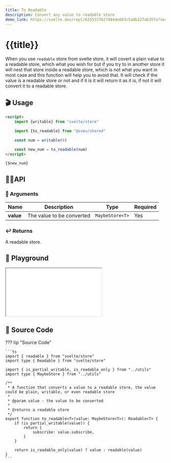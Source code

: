 ```yaml
---
title: To Readable
description: Convert any value to readable store
demo_link: https://svelte.dev/repl/6355337627484de683c5a0b227ab35fa?version=3.55.1
---
```


# {{title}}

When you use `readable` store from svelte store, it will covert a plain value to a readable store, which what you wish for but if you try to in another store it will nest that store inside a readable store, which is not what you want in most case and this function will help you to avoid that. It will check if the value is a readable store or not and if it is it will return it as it is, if not it will convert it to a readable store.

## 🎬 Usage

```html
<script>
    import {writable} from "svelte/store"

    import {to_readable} from "@sveu/shared"

    const num = writable(0)

    const new_num = to_readable(num)
</script>

{$new_num}
```

## 👩‍💻API

### 👻 Arguments

| Name                | Description                          | Type                          | Required |
| ------------------- | ------------------------------------ | ----------------------------- | -------- |
| **value**           | The value to be converted            | `MaybeStore<T>`               | Yes      |

### ↩️ Returns

A readable store.

## 🧪 Playground

<iframe class="h-120 w-full" src="{{demo_link}}"></iframe>

## 👀 Source Code

??? tip "Source Code"

    ```ts
    import { readable } from "svelte/store"
    import type { Readable } from "svelte/store"

    import { is_partial_writable, is_readable_only } from "../utils"
    import type { MaybeStore } from "../utils"

    /**
     * A function that converts a value to a readable store, the value could be plain, writable, or even readable store
     *
     * @param value - the value to be converted
     *
     * @returns a readable store
     */
    export function to_readable<T>(value: MaybeStore<T>): Readable<T> {
        if (is_partial_writable(value)) {
            return {
                subscribe: value.subscribe,
            }
        }

        return is_readable_only(value) ? value : readable(value)
    }
    ```
